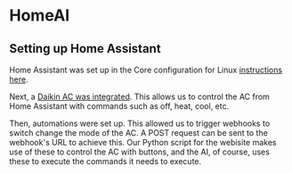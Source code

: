 # HomeAI
## Setting up Home Assistant
Home Assistant was set up in the Core configuration for Linux [instructions here](https://www.home-assistant.io/installation/linux#install-home-assistant-core).

Next, a [Daikin AC was integrated](https://www.home-assistant.io/integrations/daikin/#climate). This allows us to control the AC from Home Assistant with commands such as off, heat, cool, etc.

Then, automations were set up. This allowed us to trigger webhooks to switch change the mode of the AC. A POST request can be sent to the webhook's URL to achieve this. Our Python script for the webisite makes use of these to control the AC with buttons, and the AI, of course, uses these to execute the commands it needs to execute. 
